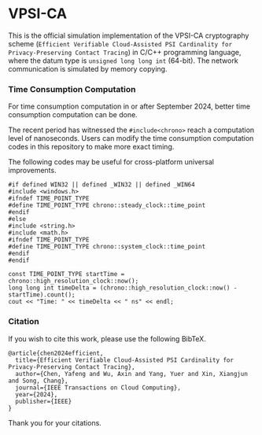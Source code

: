 # VPSI-CA

This is the official simulation implementation of the VPSI-CA cryptography scheme (``Efficient Verifiable Cloud-Assisted PSI Cardinality for Privacy-Preserving Contact Tracing``) in C/C++ programming language, where the datum type is ``unsigned long long int`` (64-bit). The network communication is simulated by memory copying. 

### Time Consumption Computation

For time consumption computation in or after September 2024, better time consumption computation can be done. 

The recent period has witnessed the ``#include<chrono>`` reach a computation level of nanoseconds. Users can modify the time consumption computation codes in this repository to make more exact timing. 

The following codes may be useful for cross-platform universal improvements. 

```
#if defined WIN32 || defined _WIN32 || defined _WIN64
#include <windows.h>
#ifndef TIME_POINT_TYPE
#define TIME_POINT_TYPE chrono::steady_clock::time_point
#endif
#else
#include <string.h>
#include <math.h>
#ifndef TIME_POINT_TYPE
#define TIME_POINT_TYPE chrono::system_clock::time_point
#endif
#endif
```

```
const TIME_POINT_TYPE startTime = chrono::high_resolution_clock::now();
long long int timeDelta = (chrono::high_resolution_clock::now() - startTime).count();
cout << "Time: " << timeDelta << " ns" << endl;
```

### Citation

If you wish to cite this work, please use the following BibTeX. 

```
@article{chen2024efficient,
  title={Efficient Verifiable Cloud-Assisted PSI Cardinality for Privacy-Preserving Contact Tracing},
  author={Chen, Yafeng and Wu, Axin and Yang, Yuer and Xin, Xiangjun and Song, Chang},
  journal={IEEE Transactions on Cloud Computing},
  year={2024},
  publisher={IEEE}
}
```

Thank you for your citations. 
